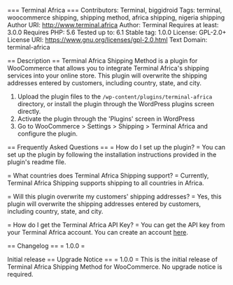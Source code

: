 === Terminal Africa ===
Contributors: Terminal, biggidroid
Tags: terminal, woocommerce shipping, shipping method, africa shipping, nigeria shipping
Author URI: http://www.terminal.africa
Author: Terminal
Requires at least: 3.0.0
Requires PHP: 5.6
Tested up to: 6.1
Stable tag: 1.0.0
License: GPL-2.0+
License URI: https://www.gnu.org/licenses/gpl-2.0.html
Text Domain: terminal-africa

== Description ==
Terminal Africa Shipping Method is a plugin for WooCommerce that allows you to integrate Terminal Africa's shipping services into your online store. This plugin will overwrite the shipping addresses entered by customers, including country, state, and city.

1. Upload the plugin files to the `/wp-content/plugins/terminal-africa` directory, or install the plugin through the WordPress plugins screen directly.
2. Activate the plugin through the 'Plugins' screen in WordPress
3. Go to WooCommerce > Settings > Shipping > Terminal Africa and configure the plugin.

== Frequently Asked Questions ==
= How do I set up the plugin? =
You can set up the plugin by following the installation instructions provided in the plugin's readme file.

= What countries does Terminal Africa Shipping support? =
Currently, Terminal Africa Shipping supports shipping to all countries in Africa.

= Will this plugin overwrite my customers' shipping addresses? =
Yes, this plugin will overwrite the shipping addresses entered by customers, including country, state, and city.

= How do I get the Terminal Africa API Key? =
You can get the API key from your Terminal Africa account. You can create an account [here](https://app.terminal.africa/sign-up/).

== Changelog ==
= 1.0.0 =

Initial release
== Upgrade Notice ==
= 1.0.0 =
This is the initial release of Terminal Africa Shipping Method for WooCommerce. No upgrade notice is required.

